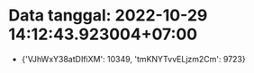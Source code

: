 # Data tanggal: 2022-10-29 14:12:43.923004+07:00

* {'VJhWxY38atDIfiXM': 10349, 'tmKNYTvvELjzm2Cm': 9723}
